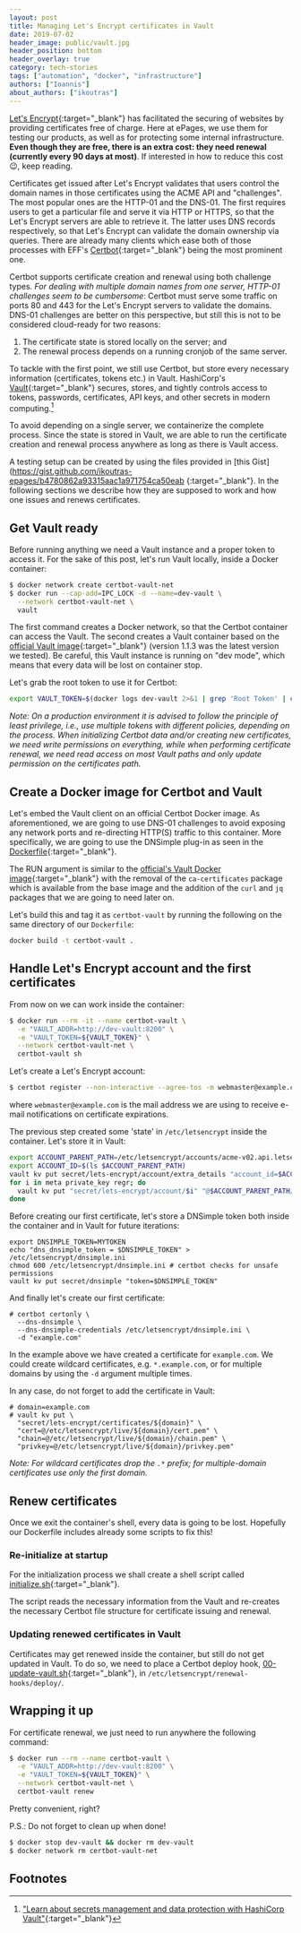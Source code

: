 ```yaml
---
layout: post
title: Managing Let's Encrypt certificates in Vault
date: 2019-07-02
header_image: public/vault.jpg
header_position: bottom
header_overlay: true
category: tech-stories
tags: ["automation", "docker", "infrastructure"]
authors: ["Ioannis"]
about_authors: ["ikoutras"]
---
```


[Let's Encrypt](https://letsencrypt.org/){:target="_blank"} has facilitated the securing of websites by providing certificates free of charge.
Here at ePages, we use them for testing our products, as well as for protecting some internal infrastructure.
**Even though they are free, there is an extra cost: they need renewal (currently every 90 days at most)**.
If interested in how to reduce this cost 😉, keep reading.

Certificates get issued after Let's Encrypt validates that users control the domain names in those certificates using the ACME API and "challenges".
The most popular ones are the HTTP-01 and the DNS-01. The first requires users to get a particular file and serve it via HTTP or HTTPS, so that the Let's Encrypt servers are able to retrieve it.
The latter uses DNS records respectively, so that Let's Encrypt can validate the domain ownership via queries.
There are already many clients which ease both of those processes with EFF's [Certbot](https://certbot.eff.org/){:target="_blank"} being the most prominent one.

Certbot supports certificate creation and renewal using both challenge types.
*For dealing with multiple domain names from one server, HTTP-01 challenges seem to be cumbersome*: Certbot must serve some traffic on ports 80 and 443 for the Let's Encrypt servers to validate the domains. DNS-01 challenges are better on this perspective, but still this is not to be considered cloud-ready for two reasons:

1. The certificate state is stored locally on the server; and
2. The renewal process depends on a running cronjob of the same server.

To tackle with the first point, we still use Certbot, but store every necessary information (certificates, tokens etc.) in Vault.
HashiCorp's [Vault](https://www.vaultproject.io/){:target="_blank"} secures, stores, and tightly controls access to tokens, passwords, certificates, API keys, and other secrets in modern computing.[^vault]

To avoid depending on a single server, we containerize the complete process.
Since the state is stored in Vault, we are able to run the certificate creation and renewal process anywhere as long as there is Vault access.

A testing setup can be created by using the files provided in [this Gist](https://gist.github.com/ikoutras-epages/b4780862a93315aac1a971754ca50eab {:target="_blank"}.
In the following sections we describe how they are supposed to work and how one issues and renews certificates.

## Get Vault ready

Before running anything we need a Vault instance and a proper token to access it.
For the sake of this post, let's run Vault locally, inside a Docker container:

```bash
$ docker network create certbot-vault-net
$ docker run --cap-add=IPC_LOCK -d --name=dev-vault \
  --network certbot-vault-net \
  vault
```

The first command creates a Docker network, so that the Certbot container can access the Vault.
The second creates a Vault container based on the [official Vault image](https://hub.docker.com/_/vault/){:target="_blank"} (version 1.1.3 was the latest version we tested).
Be careful, this Vault instance is running on "dev mode", which means that every data will be lost on container stop.

Let's grab the root token to use it for Certbot:

```bash
export VAULT_TOKEN=$(docker logs dev-vault 2>&1 | grep 'Root Token' | cut -d ' ' -f3)
```

*Note: On a production environment it is advised to follow the principle of least privilege, i.e., use multiple tokens with different policies, depending on the process.
When initializing Certbot data and/or creating new certificates, we need write permissions on everything, while when performing certificate renewal, we need read access on most Vault paths and only update permission on the certificates path.*

## Create a Docker image for Certbot and Vault

Let's embed the Vault client on an official Certbot Docker image.
As aforementioned, we are going to use DNS-01 challenges to avoid exposing any network ports and re-directing HTTP(S) traffic to this container. More specifically, we are going to use the DNSimple plug-in as seen in the [Dockerfile](https://gist.github.com/ikoutras-epages/b4780862a93315aac1a971754ca50eab#file-dockerfile){:target="_blank"}.

The RUN argument is similar to the [official's Vault Docker image](https://github.com/hashicorp/docker-vault/blob/2b7561b55940c35e412c914083e7dd40d21e9193/0.X/Dockerfile#L12-L46){:target="_blank"} with the removal of the `ca-certificates` package which is available from the base image and the addition of the `curl` and `jq` packages that we are going to need later on.

Let's build this and tag it as `certbot-vault` by running the following on the same directory of our `Dockerfile`:

```bash
docker build -t certbot-vault .
```

## Handle Let's Encrypt account and the first certificates

From now on we can work inside the container:

```bash
$ docker run --rm -it --name certbot-vault \
  -e "VAULT_ADDR=http://dev-vault:8200" \
  -e "VAULT_TOKEN=${VAULT_TOKEN}" \
  --network certbot-vault-net \
  certbot-vault sh
```

Let's create a Let's Encrypt account:

```bash
$ certbot register --non-interactive --agree-tos -m webmaster@example.com
```

where `webmaster@example.com` is the mail address we are using to receive e-mail notifications on certificate expirations.

The previous step created some 'state' in `/etc/letsencrypt` inside the container. Let's store it in Vault:

```bash
export ACCOUNT_PARENT_PATH=/etc/letsencrypt/accounts/acme-v02.api.letsencrypt.org/directory
export ACCOUNT_ID=$(ls $ACCOUNT_PARENT_PATH)
vault kv put secret/lets-encrypt/account/extra_details "account_id=$ACCOUNT_ID"
for i in meta private_key regr; do
  vault kv put "secret/lets-encrypt/account/$i" "@$ACCOUNT_PARENT_PATH/$ACCOUNT_ID/$i.json"
done
```

Before creating our first certificate, let's store a DNSimple token both inside the container and in Vault for future iterations:

```
export DNSIMPLE_TOKEN=MYTOKEN
echo "dns_dnsimple_token = $DNSIMPLE_TOKEN" > /etc/letsencrypt/dnsimple.ini
chmod 600 /etc/letsencrypt/dnsimple.ini # certbot checks for unsafe permissions
vault kv put secret/dnsimple "token=$DNSIMPLE_TOKEN"
```

And finally let's create our first certificate:

```
# certbot certonly \
  --dns-dnsimple \
  --dns-dnsimple-credentials /etc/letsencrypt/dnsimple.ini \
  -d "example.com"
```

In the example above we have created a certificate for `example.com`.
We could create wildcard certificates, e.g. `*.example.com`, or for multiple domains by using the `-d` argument multiple times.

In any case, do not forget to add the certificate in Vault:

```
# domain=example.com
# vault kv put \
  "secret/lets-encrypt/certificates/${domain}" \
  "cert=@/etc/letsencrypt/live/${domain}/cert.pem" \
  "chain=@/etc/letsencrypt/live/${domain}/chain.pem" \
  "privkey=@/etc/letsencrypt/live/${domain}/privkey.pem"
```

*Note: For wildcard certificates drop the `.*` prefix; for multiple-domain certificates use only the first domain.*

## Renew certificates

Once we exit the container's shell, every data is going to be lost.
Hopefully our Dockerfile includes already some scripts to fix this!

### Re-initialize at startup

For the initialization process we shall create a shell script called [initialize.sh](https://gist.github.com/ikoutras-epages/b4780862a93315aac1a971754ca50eab#file-initialize-sh){:target="_blank"}.

The script reads the necessary information from the Vault and re-creates the necessary Certbot file structure for certificate issuing and renewal.

### Updating renewed certificates in Vault

Certificates may get renewed inside the container, but still do not get updated in Vault.
To do so, we need to place a Certbot deploy hook, [00-update-vault.sh](https://gist.github.com/ikoutras-epages/b4780862a93315aac1a971754ca50eab#file-00-update-vault-sh){:target="_blank"}, in `/etc/letsencrypt/renewal-hooks/deploy/`.

## Wrapping it up

For certificate renewal, we just need to run anywhere the following command:

```bash
$ docker run --rm --name certbot-vault \
  -e "VAULT_ADDR=http://dev-vault:8200" \
  -e "VAULT_TOKEN=${VAULT_TOKEN}" \
  --network certbot-vault-net \
  certbot-vault renew
```

Pretty convenient, right?

P.S.: Do not forget to clean up when done!

```bash
$ docker stop dev-vault && docker rm dev-vault
$ docker network rm certbot-vault-net
```

## Footnotes

[^vault]: ["Learn about secrets management and data protection with HashiCorp Vault"](https://learn.hashicorp.com/vault/){:target="_blank"}
